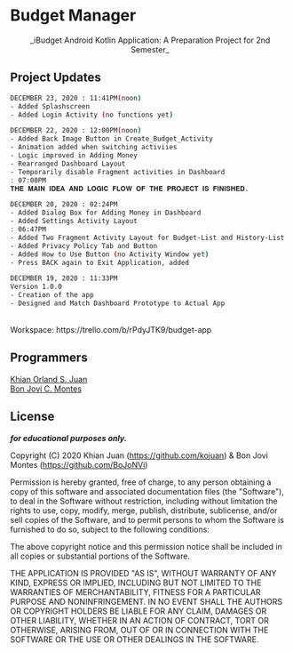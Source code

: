 # Budget Manager
<center>
    <p align="center">
        _iBudget Android Kotlin Application: A Preparation Project for 2nd Semester_
    </p>
</center>

## Project Updates
```bash
DECEMBER 23, 2020 : 11:41PM(noon)
- Added Splashscreen
- Added Login Activity (no functions yet)
```
```bash
DECEMBER 22, 2020 : 12:00PM(noon)
- Added Back Image Button in Create_Budget_Activity
- Animation added when switching activiies
- Logic improved in Adding Money
- Rearranged Dashboard Layout
- Temporarily disable Fragment activities in Dashboard
: 07:00PM
𝐓𝐇𝐄 𝐌𝐀𝐈𝐍 𝐈𝐃𝐄𝐀 𝐀𝐍𝐃 𝐋𝐎𝐆𝐈𝐂 𝐅𝐋𝐎𝐖 𝐎𝐅 𝐓𝐇𝐄 𝐏𝐑𝐎𝐉𝐄𝐂𝐓 𝐈𝐒 𝐅𝐈𝐍𝐈𝐒𝐇𝐄𝐃.
```
```bash
DECEMBER 20, 2020 : 02:24PM
- Added Dialog Box for Adding Money in Dashboard
- Added Settings Activity Layout
: 06:47PM
- Added Two Fragment Activity Layout for Budget-List and History-List
- Added Privacy Policy Tab and Button
- Added How to Use Button (no Activity Window yet)
- Press BACK again to Exit Application, added
```
```bash
DECEMBER 19, 2020 : 11:33PM
Version 1.0.0
- Creation of the app
- Designed and Match Dashboard Prototype to Actual App

```
<br>
Workspace: https://trello.com/b/rPdyJTK9/budget-app
<br>


## Programmers

[Khian Orland S. Juan](https://facebook.com/KhianJuan2000) <br>
[Bon Jovi C. Montes](https://www.facebook.com/boodlen.joodlevoodle)

## License
**_for educational purposes only._**

Copyright (C) 2020 Khian Juan (https://github.com/kojuan) & Bon Jovi Montes (https://github.com/BoJoNVi)

Permission is hereby granted, free of charge, to any person obtaining a copy of this software and associated documentation files (the "Software"), to deal in the Software without restriction, including without limitation the rights to use, copy, modify, merge, publish, distribute, sublicense, and/or sell copies of the Software, and to permit persons to whom the Software is furnished to do so, subject to the following conditions:

The above copyright notice and this permission notice shall be included in all copies or substantial portions of the Software.

THE APPLICATION IS PROVIDED "AS IS", WITHOUT WARRANTY OF ANY KIND, EXPRESS OR IMPLIED, INCLUDING BUT NOT LIMITED TO THE WARRANTIES OF MERCHANTABILITY, FITNESS FOR A PARTICULAR PURPOSE AND NONINFRINGEMENT. IN NO EVENT SHALL THE AUTHORS OR COPYRIGHT HOLDERS BE LIABLE FOR ANY CLAIM, DAMAGES OR OTHER LIABILITY, WHETHER IN AN ACTION OF CONTRACT, TORT OR OTHERWISE, ARISING FROM, OUT OF OR IN CONNECTION WITH THE SOFTWARE OR THE USE OR OTHER DEALINGS IN THE SOFTWARE.

